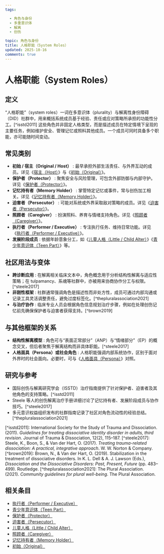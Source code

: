```yaml
---
tags:

  - 角色与身份
  - 多重意识体
  - 解离
  - 创伤

topic: 角色与身份
title: 人格职能（System Roles）
updated: 2025-10-16
comments: true
---
```


# 人格职能（System Roles）

## 定义

“人格职能”（system roles）一词在多意识体（plurality）与解离性身份障碍（DID）社群中，用来概括系统成员基于经验、责任或应对策略所承担的功能性分工。[^isstd2011] 这些角色并非固定人格类型，而是描述成员在特定情境下呈现的主要任务，例如维护安全、管理记忆或照料其他成员。一个成员可同时具备多个职能，亦可能随时间变动。

## 常见类别

- **初始 / 宿主（Original / Host）** : 最早承担外部生活责任、与外界互动的成员。详见《[宿主（Host）](Host.md)》与《[初始（Original）](Original.md)》。
- **保护者（Protector）** : 聚焦安全与风险管理，可包含外部防御与内部守护。详见《[保护者（Protector）](Protector.md)》。
- **记忆持有者（Memory Holder）** : 掌管特定记忆或事件，常与创伤加工相关。详见《[记忆持有者（Memory Holder）](Memory-Holder.md)》。
- **迫害者（Persecutor）** : 可能对系统或外界采取敌对策略的成员。详见《[迫害者（Persecutor）](Persecutor.md)》。
- **照顾者（Caregiver）** : 扮演照料、养育与情绪支持角色。详见《[照顾者（Caregiver）](Caregiver.md)》。
- **执行者（Performer / Executive）** : 专注执行任务、维持日常功能。详见《[执行者（Performer / Executive）](Performer-Executive.md)》。
- **发展阶段成员** : 依据年龄意象分工，如《[儿童人格（Little / Child Alter）](Child-Alter.md)》《[青少年意识体（Teen Part）](Teen-Alter.md)》等。

## 社区用法与变体

- **跨诊断应用** : 在解离相关临床文本中，角色概念用于分析结构性解离与适应性策略；在 tulpamancy、系魂等社群中，亦被用来协商协作分工与权限。[^steele2017]
- **非刚性框架** : 社群通常强调角色是描述性而非处方性，成员可通过内部沟通或记录工具灵活调整责任，避免过度标签化。[^thepluralassociation2021]
- **与治疗协作** : 临床专业人员会根据角色信息规划治疗步骤，例如在处理创伤记忆前先确保保护者与迫害者获得支持。[^brown2019]

## 与其他框架的关系

- **结构性解离模型** : 角色可与“表面正常部分”（ANP）与“情绪部分”（EP）的概念交叉，但后者聚焦于解离结构而非具体职能。[^steele2017]
- **人格面具（Persona）或社会角色** : 人格职能强调内部系统协作，区别于面对外界时的社会面向。必要时，可与《[人格面具（Persona）](Persona.md)》对照。

## 研究与参考

- 国际创伤与解离研究学会（ISSTD）治疗指南提供了针对保护者、迫害者及其他角色的支持策略。[^isstd2011]
- Steele 等人的创伤解离治疗手册详细讨论了记忆持有者、发展阶段成员与协作技巧。[^steele2017]
- 多元意识权益组织发布的社群指南记录了社区对角色流动性的经验总结。[^thepluralassociation2021]

\[^isstd2011\]: International Society for the Study of Trauma and Dissociation. (2011). *Guidelines for treating dissociative identity disorder in adults, third revision*. Journal of Trauma & Dissociation, 12(2), 115–187.
\[^steele2017\]: Steele, K., Boon, S., & Van der Hart, O. (2017). *Treating trauma-related dissociation: A practical, integrative approach*. W. W. Norton & Company.
\[^brown2019\]: Brown, N., & Van der Hart, O. (2019). Stabilization in the treatment of dissociative disorders. In K. L. Dell & A. J. Lawson (Eds.), *Dissociation and the Dissociative Disorders: Past, Present, Future* (pp. 483–499). Routledge.
\[^thepluralassociation2021\]: The Plural Association. (2021). *Community guidelines for plural well-being*. The Plural Association.

## 相关条目

- [执行者（Performer / Executive）](Performer-Executive.md)
- [青少年意识体（Teen Part）](Teen-Alter.md)
- [保护者（Protector）](Protector.md)
- [迫害者（Persecutor）](Persecutor.md)
- [儿童人格（Little / Child Alter）](Child-Alter.md)
- [照顾者（Caregiver）](Caregiver.md)
- [记忆持有者（Memory Holder）](Memory-Holder.md)
- [初始（Original）](Original.md)
